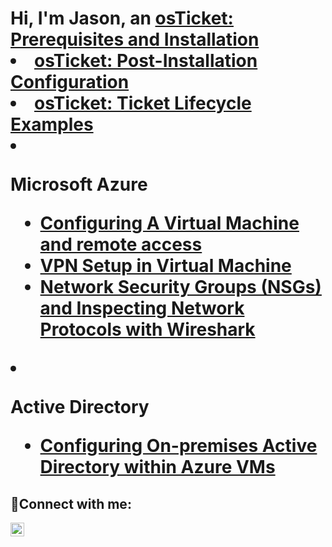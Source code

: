 <h1>Hi, I'm Jason, an <a href="https://linkedin.com//in/Jasonomoerah>IT Professional</a>☺</h1>

<h2>👨‍💻 Information Technology Projects:</h2>

- <b>osTicket (Help Desk Ticketing System)</b>
  - [osTicket: Prerequisites and Installation](https://github.com/Jasonomoerahh/osticket-prereqs)
  - [osTicket: Post-Installation Configuration](https://github.com/Jasonomoarahh/post-install-config)
  - [osTicket: Ticket Lifecycle Examples](https://github.com/Jasonomoerahh/ticket-lifecycle)

- <b>Microsoft Azure</b>
  - [Configuring A Virtual Machine and remote access ](https://github.com/Jasonomoerahh/configure-vm)
  - [VPN Setup in Virtual Machine ](https://github.com/Jasonomoerahh/Setting-UP-A-VPN)
  - [Network Security Groups (NSGs) and Inspecting Network Protocols with Wireshark](https://github.com/Jasonomoerahh/azure-network-protocols)
 
 
 - <b>Active Directory</b>
   - [Configuring On-premises Active Directory within Azure VMs](https://github.com/Jasonomoerahh/Active-Directory)

<h2>🤳Connect with me:</h2>

[<img align="left" alt="Jason | LinkedIn" width="22px" src="https://cdn.jsdelivr.net/npm/simple-icons@v3/icons/linkedin.svg" />][linkedin]

[linkedin]: https://www.linkedin.com/in/jason-omoerah-771b9235b/
